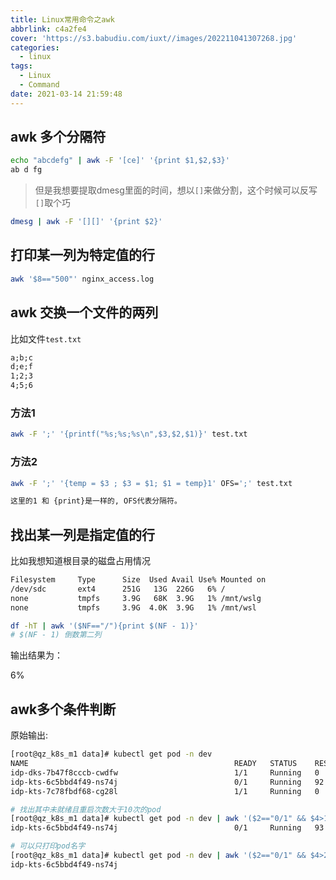 ```yaml
---
title: Linux常用命令之awk
abbrlink: c4a2fe4
cover: 'https://s3.babudiu.com/iuxt//images/202211041307268.jpg'
categories:
  - linux
tags:
  - Linux
  - Command
date: 2021-03-14 21:59:48
---
```


## awk 多个分隔符

```bash
echo "abcdefg" | awk -F '[ce]' '{print $1,$2,$3}'
ab d fg
```

> 但是我想要提取dmesg里面的时间，想以`[]`来做分割，这个时候可以反写`[]`取个巧

```bash
dmesg | awk -F '[][]' '{print $2}'
```

## 打印某一列为特定值的行

```bash
awk '$8=="500"' nginx_access.log
```

## awk 交换一个文件的两列

比如文件`test.txt`

```txt
a;b;c
d;e;f
1;2;3
4;5;6
```

### 方法1

```bash
awk -F ';' '{printf("%s;%s;%s\n",$3,$2,$1)}' test.txt
```

### 方法2

```bash
awk -F ';' '{temp = $3 ; $3 = $1; $1 = temp}1' OFS=';' test.txt

这里的1 和 {print}是一样的, OFS代表分隔符。
```

## 找出某一列是指定值的行

比如我想知道根目录的磁盘占用情况

```bash
Filesystem     Type      Size  Used Avail Use% Mounted on
/dev/sdc       ext4      251G   13G  226G   6% /
none           tmpfs     3.9G   68K  3.9G   1% /mnt/wslg
none           tmpfs     3.9G  4.0K  3.9G   1% /mnt/wsl
```

```bash
df -hT | awk '($NF=="/"){print $(NF - 1)}'
# $(NF - 1) 倒数第二列
```

输出结果为：

6%

## awk多个条件判断

原始输出:

```bash
[root@qz_k8s_m1 data]# kubectl get pod -n dev
NAME                                              READY   STATUS    RESTARTS   AGE
idp-dks-7b47f8cccb-cwdfw                          1/1     Running   0          3h28m
idp-kts-6c5bbd4f49-ns74j                          0/1     Running   92         6h55m
idp-kts-7c78fbdf68-cg28l                          1/1     Running   0          8d
```

```bash
# 找出其中未就绪且重启次数大于10次的pod
[root@qz_k8s_m1 data]# kubectl get pod -n dev | awk '($2=="0/1" && $4>10)'
idp-kts-6c5bbd4f49-ns74j                          0/1     Running   93         6h57m

# 可以只打印pod名字
[root@qz_k8s_m1 data]# kubectl get pod -n dev | awk '($2=="0/1" && $4>20) {print $1}'
idp-kts-6c5bbd4f49-ns74j
```
